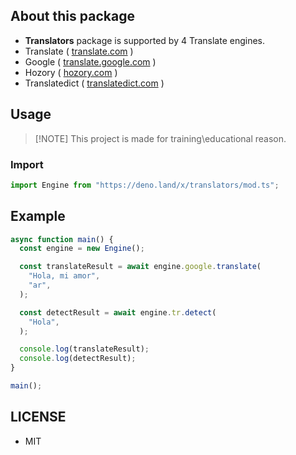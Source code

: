 ## About this package

- <strong>Translators</strong> package is supported by 4 Translate engines.
- Translate ( [translate.com](https://www.translate.com/translator) )
- Google ( [translate.google.com](https://translate.google.com/) )
- Hozory ( [hozory.com](https://hozory.com/FA) )
- Translatedict ( [translatedict.com](https://www.translatedict.com/) )

## Usage

> [!NOTE] This project is made for training\educational reason.

### Import

```ts
import Engine from "https://deno.land/x/translators/mod.ts";
```

## Example

```ts
async function main() {
  const engine = new Engine();

  const translateResult = await engine.google.translate(
    "Hola, mi amor",
    "ar",
  );

  const detectResult = await engine.tr.detect(
    "Hola",
  );

  console.log(translateResult);
  console.log(detectResult);
}

main();
```

## LICENSE
- MIT